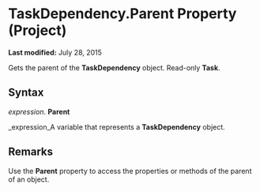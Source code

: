 
# TaskDependency.Parent Property (Project)

 **Last modified:** July 28, 2015

Gets the parent of the  **TaskDependency** object. Read-only **Task**.

## Syntax

 _expression_. **Parent**

 _expression_A variable that represents a  **TaskDependency** object.


## Remarks

Use the  **Parent** property to access the properties or methods of the parent of an object.

